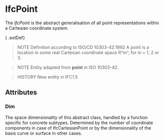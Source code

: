 # IfcPoint

The _IfcPoint_ is the abstract generalisation of all point representations within a Cartesian coordinate system.
<!-- end of short definition -->

{ .extDef}
> NOTE Definition according to ISO/CD 10303-42:1992
> A point is a location in some real Cartesian coordinate space R^m^, for m = 1, 2 or 3.

> NOTE Entity adapted from **point** in ISO 10303-42.

> HISTORY New entity in IFC1.5

## Attributes

### Dim

The space dimensionality of this abstract class, handled by a function specific for concrete subtypes. Determined by the number of coordinate components in case of IfcCartesianPoint or by the dimensionality of the basis curve or surface in other cases.
